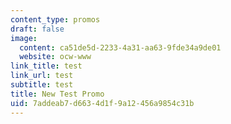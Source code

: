 ```yaml
---
content_type: promos
draft: false
image:
  content: ca51de5d-2233-4a31-aa63-9fde34a9de01
  website: ocw-www
link_title: test
link_url: test
subtitle: test
title: New Test Promo
uid: 7addeab7-d663-4d1f-9a12-456a9854c31b
---
```

